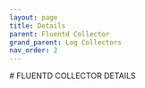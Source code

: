 ```yaml
---
layout: page
title: Details
parent: Fluentd Collector
grand_parent: Log Collectors
nav_order: 2
---
```

<link rel="shortcut icon" type="image/x-icon" href="{{ site.baseurl }}/images/favicon.ico?" >
# FLUENTD COLLECTOR DETAILS
